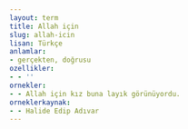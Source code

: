 ```yaml
---
layout: term
title: Allah için
slug: allah-icin
lisan: Türkçe
anlamlar:
- gerçekten, doğrusu
ozellikler:
- - ''
ornekler:
- - Allah için kız buna layık görünüyordu.
orneklerkaynak:
- - Halide Edip Adıvar
---
```

